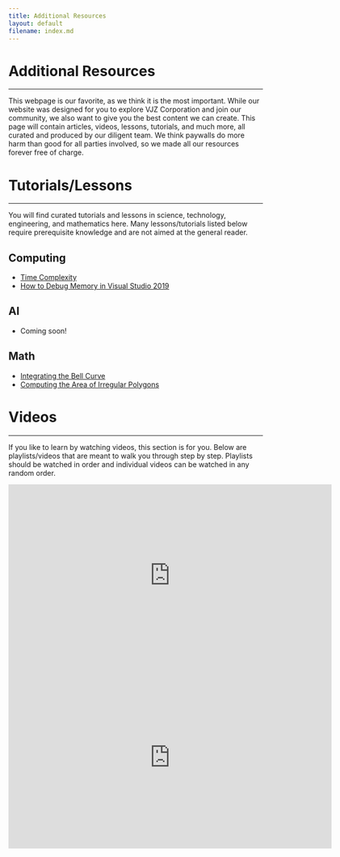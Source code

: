 ```yaml
---
title: Additional Resources
layout: default
filename: index.md
---
```


# Additional Resources

***

This webpage is our favorite, as we think it is the most important. While our website was designed for you to explore VJZ Corporation and join our community, we also want to give you the best content we can create. This page will contain articles, videos, lessons, tutorials, and much more, all curated and produced by our diligent team. We think paywalls do more harm than good for all parties involved, so we made all our resources forever free of charge.

# Tutorials/Lessons

***

You will find curated tutorials and lessons in science, technology, engineering, and mathematics here. Many lessons/tutorials listed below require prerequisite knowledge and are not aimed at the general reader.
## Computing
- [Time Complexity](/resources/tutorials/big-o)
- [How to Debug Memory in Visual Studio 2019](/resources/tutorials/vs2019-debug)

## AI
- Coming soon!

## Math
- [Integrating the Bell Curve](/resources/tutorials/bell-curve-integration)
- [Computing the Area of Irregular Polygons](/resources/tutorials/irregular-polygons-area)

# Videos

***

If you like to learn by watching videos, this section is for you. Below are playlists/videos that are meant to walk you through step by step. Playlists should be watched in order and individual videos can be watched in any random order.

<iframe width="640" height="360" src="https://www.youtube.com/embed/videoseries?list=PLS9wf5aMSL7pfjukp13Z9pATrpCKpppYW" title="YouTube video player" frameborder="0" allow="accelerometer; autoplay; clipboard-write; encrypted-media; gyroscope; picture-in-picture" allowfullscreen></iframe>

<iframe width="640" height="360" src="https://www.youtube.com/embed/videoseries?si=qrQftid7rXhhhonz&amp;list=PLS9wf5aMSL7qQ9SBCOQHjpuNNC2BvJENe" title="YouTube video player" frameborder="0" allow="accelerometer; autoplay; clipboard-write; encrypted-media; gyroscope; picture-in-picture" allowfullscreen></iframe>
